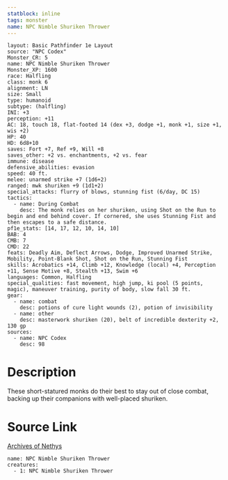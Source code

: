```yaml
---
statblock: inline
tags: monster
name: NPC Nimble Shuriken Thrower
---
```

```statblock
layout: Basic Pathfinder 1e Layout
source: "NPC Codex"
Monster_CR: 5
name: NPC Nimble Shuriken Thrower
Monster_XP: 1600
race: Halfling
class: monk 6
alignment: LN
size: Small
type: humanoid
subtype: (halfling)
INI: +3
perception: +11
AC: 18, touch 18, flat-footed 14 (dex +3, dodge +1, monk +1, size +1, wis +2)
HP: 40
HD: 6d8+10
saves: Fort +7, Ref +9, Will +8
saves_other: +2 vs. enchantments, +2 vs. fear
immune: disease
defensive_abilities: evasion
speed: 40 ft.
melee: unarmed strike +7 (1d6+2)
ranged: mwk shuriken +9 (1d1+2)
special_attacks: flurry of blows, stunning fist (6/day, DC 15)
tactics:
  - name: During Combat
    desc: The monk relies on her shuriken, using Shot on the Run to begin and end behind cover. If cornered, she uses Stunning Fist and then escapes to a safe distance.
pf1e_stats: [14, 17, 12, 10, 14, 10]
BAB: 4
CMB: 7
CMD: 22
feats: Deadly Aim, Deflect Arrows, Dodge, Improved Unarmed Strike, Mobility, Point-Blank Shot, Shot on the Run, Stunning Fist
skills: Acrobatics +14, Climb +12, Knowledge (local) +4, Perception +11, Sense Motive +8, Stealth +13, Swim +6
languages: Common, Halfling
special_qualities: fast movement, high jump, ki pool (5 points, magic), maneuver training, purity of body, slow fall 30 ft.
gear:
  - name: combat
    desc: potions of cure light wounds (2), potion of invisibility
  - name: other
    desc: masterwork shuriken (20), belt of incredible dexterity +2, 130 gp
sources:
  - name: NPC Codex
    desc: 98
```
# Description
These short-statured monks do their best to stay out of close combat, backing up their companions with well-placed shuriken.
# Source Link
[Archives of Nethys](https://aonprd.com/NPCDisplay.aspx?ItemName=Nimble%20Shuriken%20Thrower)
```encounter-table
name: NPC Nimble Shuriken Thrower
creatures:
  - 1: NPC Nimble Shuriken Thrower
```
